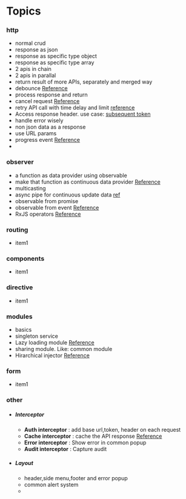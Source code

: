# Topics
### http
- normal crud
- response as json
- response as specific type object
- response as specific type array
- 2 apis in chain 
- 2 apis in parallal
- return result of more APIs, separately and merged way
- debounce [Reference](https://angular.io/guide/practical-observable-usage#type-ahead-suggestions)
- process response and return
- cancel request [Reference](https://angular.io/guide/comparing-observables#cancellation)
- retry API call with time delay and limit [reference](https://angular.io/guide/practical-observable-usage#exponential-backoff)
- Access response header. use case: [subsequent token](https://angular.io/guide/http#reading-the-full-response)
- handle error wisely
- non json data as a response
- use URL params
- progress event [Reference](https://angular.io/guide/http#listening-to-progress-events)
- 
### observer
- a function as data provider using observable
- make that function as continuous data provider [Reference](https://angular.io/guide/observables#creating-observables)
- multicasting
- async pipe for continuous update data [ref](https://angular.io/api/common/AsyncPipe#examples)
- observable from promise
- observable from event [Reference](https://angular.io/guide/rx-library#observable-creation-functions)
- RxJS operators [Reference](https://github.com/btroncone/learn-rxjs/blob/master/operators/complete.md)
### routing
- item1
### components
- item1
### directive
- item1
### modules
- basics
- singleton service
- Lazy loading module [Reference](https://angular.io/guide/lazy-loading-ngmodules)
- sharing module. Like: common module
-  Hirarchical injector [Reference](https://angular.io/guide/hierarchical-dependency-injection)
### form
- item1
### other
- ##### Interceptor
    - **Auth interceptor** : add base url,token, header on each request
    - **Cache interceptor** : cache the API response [Reference](https://angular.io/guide/http#caching)
    - **Error interceptor** : Show error in common popup
    - **Audit interceptor** : Capture audit 
- ##### Layout
    - header,side menu,footer and error popup
    - common alert system
    - 
